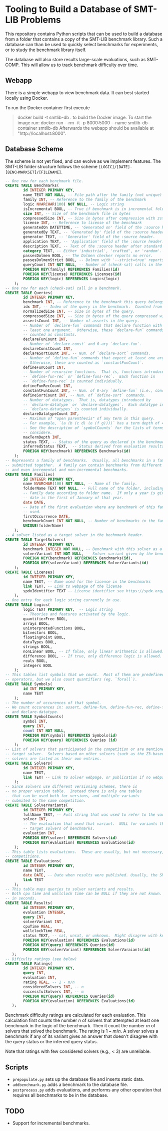 # Tooling to Build a Database of SMT-LIB Problems

This repository contains Python scripts that can be used to build a database
from a folder that contains a copy of the SMT-LIB benchmark library.  Such a
database can than be used to quickly select benchmarks for experiments, or to
study the benchmark library itself.

The database will also store results large-scale evaluations, such as 
SMT-COMP.  This will allow us to track benchmark difficulty over time.

## Webapp

There is a simple webapp to view benchmark data.  It can best started
locally using Docker.

To run the Docker container first execute
> docker build -t smtlib-db .
to build the Docker image.
To start the image run:
> docker run --rm -it -p 8000:5000 --name smtlib-db-container smtlib-db
Afterwards the webapp should be available at "http://localhost:8000".

## Database Scheme

The scheme is not yet fixed, and can evolve as we implement features.
The SMT-LIB folder structure follows the scheme `[LOGIC]/[DATE]-[BENCHMARKSET]/[FILENAME]`.

```sql
-- One row for each benchmark file.
CREATE TABLE Benchmarks(
        id INTEGER PRIMARY KEY,
        name TEXT NOT NULL, -- File path after the family (not unique)
        family INT, -- Reference to the family of the benchmark
        logic NVARCHAR(100) NOT NULL, -- Logic string
        isIncremental BOOL, -- True if benchmark is in incremental folder
        size INT, -- Size of the benchmark file in bytes
        compressedSize INT, -- Size in bytes after compression with zstd
        license INT, -- Reference to license of the benchmark
        generatedOn DATETTIME, -- 'Generated on' field of the :source header.
        generatedBy TEXT, -- 'Generated by' field of the :source header.
        generator TEXT, -- 'Generator' field of the :source header.
        application TEXT, -- 'Application' field of the :source header.
        description TEXT, -- Text of the :source header after standard fields.
        category TEXT, -- Either 'industrial', 'crafted', or 'random'.
        passesDolmen BOOL, -- The Dolmen checker reports no error.
        passesDolmenStrict BOOL, -- Dolmen with '--strict=true' reports no error.
        queryCount INT NOT NULL, -- Number of (check-sat) calls in the benchmark.
        FOREIGN KEY(family) REFERENCES Families(id)
        FOREIGN KEY(license) REFERENCES Licenses(id)
        FOREIGN KEY(logic) REFERENCES Logics(logic)
    );
-- One row for each (check-sat) call in a benchmark.
CREATE TABLE Queries(
        id INTEGER PRIMARY KEY,
        benchmark INT, -- Reference to the benchmark this query belongs to.
        idx INT, -- Index of the query in the benchmark.  Counted from 1.
        normalizedSize INT, -- Size in bytes of the query.
        compressedSize INT, -- Size in bytes of the query compressed with zstd.
        assertsCount INT, -- Number of asserts in the query.
        -- Number of `declare-fun` commands that declare function with at
        -- least one argument.  Otherwise, these `declare-fun` commands are
        -- counted as constants.
        declareFunCount INT,
        -- Number of `declare-const` and 0-ary `declare-fun`.
        declareConstCount INT,
        declareSortCount INT, -- Num. of `declare-sort` commands.
        -- Number of `define-fun` commands that expect at least one argument.
        -- Otherwise, these are counted as `constantFunCount`.
        defineFunCount INT,
        -- Number of recursive functions.  That is, functions introduced by
        -- `define-fun-rec` or `define-funs-rec`.  Each function in
        -- `define-funs-rec` is counted individually.
        defineFunRecCount INT,
        constantFunCount INT, -- Num. of 0-ary `define-fun` (i.e., constants).
        defineSortCount INT, -- Num. of `define-sort` commands.
        -- Number of datatypes.  That is, datatypes introduced by
        -- `declare-datatype` or `declare-datatypes`.  Each datatype in
        -- `declare-datatypes` is counted individually.
        declareDatatypeCount INT,
        -- Maximum of "open parenthesis" of any term in this query.
        -- For example, `(a (b (c d) (e (f g))))` has a term depth of 4.
        -- See the description of `symbolCounts` for the lists of terms
        -- considere.
        maxTermDepth INT,
        status TEXT, -- Status of the query as declared in the benchmark.
        inferredStatus TEXT,  -- Status derived from evaluation results.
        FOREIGN KEY(benchmark) REFERENCES Benchmarks(id)
    );
-- Represents a family of benchmarks.  Usually, all benchmarks in a family are
-- submitted together.  A family can contain benchmarks from different logics,
-- and even incremental and non-incremental benchmarks.
CREATE TABLE Families(
        id INTEGER PRIMARY KEY,
        name NVARCHAR(100) NOT NULL, -- Name of the family.
        folderName TEXT NOT NULL, -- Full name of the folder, including the date.
        -- Family date according to folder name.  If only a year is given, the
        -- date is the first of January of that year.
        date DATE,
        -- Date of the first evaluation where any benchmark of this family was
        -- used.
        firstOccurrence DATE,
        benchmarkCount INT NOT NULL, -- Number of benchmarks in the family.
        UNIQUE(folderName)
    );
-- A solver listed as a target solver in the bechnmark header.
CREATE TABLE TargetSolvers(
        id INTEGER PRIMARY KEY,
        benchmark INTEGER NOT NULL, -- Benchmark with this solver as a target.
        solverVariant INT NOT NULL, -- Solver variant given by the benchmark.
        FOREIGN KEY(benchmark) REFERENCES Benchmarks(id),
        FOREIGN KEY(solverVariant) REFERENCES SolverVariants(id)
    );
CREATE TABLE Licenses(
        id INTEGER PRIMARY KEY,
        name TEXT, -- Name used for the license in the benchmarks
        link TEXT, -- Link to webpage of the license
        spdxIdentifier TEXT -- License identifier see https://spdx.org/licenses/
    );
-- One entry for each logic string currently in use.
CREATE TABLE Logics(
        logic TEXT PRIMARY KEY,  -- Logic string
        -- Theories and features activated by the logic.
        quantifierFree BOOL,
        arrays BOOL,
        uninterpretedFunctions BOOL,
        bitvectors BOOL,
        floatingPoint BOOL,
        dataTypes BOOL,
        strings BOOL,
        nonLinear BOOL, -- If false, only linear arithmetic is allowed.
        difference BOOL, -- If true, only difference logic is allowed.
        reals BOOL,
        integers BOOL
    );
-- This tables list symbols that we count.  Most of them are predefined
-- operators, but we also count quantifiers (eg. `forall`).
CREATE TABLE Symbols(
        id INT PRIMARY KEY,
        name TEXT
    );
-- The number of occurences of that symbol.
-- We count occurences in: assert, define-fun, define-fun-rec, define-funs-rec,
-- and declare-datatype.
CREATE TABLE SymbolCounts(
        symbol INT,
        query INT,
        count INT NOT NULL,
        FOREIGN KEY(symbol) REFERENCES Symbols(id)
        FOREIGN KEY(query) REFERENCES Queries (id)
    );
-- List of solvers that participated in the competition or are mentioned as
-- target solver.  Solvers based on other solvers (such as the Z3-based string
-- solvers are listed as their own entries.
CREATE TABLE Solvers(
        id INTEGER PRIMARY KEY,
        name TEXT,
        link TEXT -- Link to solver webpage, or publication if no webpage exists.
    );
-- Since solvers use different versioning schemes, there is
-- no proper version table.  Instead there is only one tables
-- that can be used both for versions, and multiple variants
-- submited to the same competition.
CREATE TABLE SolverVariants(
        id INTEGER PRIMARY KEY,
        fullName TEXT, -- Full string that was used to refer to the variant.
        solver INT,
        -- The evaluation that used that variant.  NULL for variants that are
        -- target solvers of benchmarks.
        evaluation INT,
        FOREIGN KEY(solver) REFERENCES Solvers(id)
        FOREIGN KEY(evaluation) REFERENCES Evaluations(id)
    );
-- This table lists evaluations.  These are usually, but not necessary, SMT
-- competitions.
CREATE TABLE Evaluations(
        id INTEGER PRIMARY KEY,
        name TEXT,
        date DATE, -- Date when results were published. Usually, the SMT workshop.
        link TEXT
    );
-- This table maps queries to solver variants and results.
-- Both cpu time and wallclock time can be NULL if they are not known. Time is
-- in seconds.
CREATE TABLE Results(
        id INTEGER PRIMARY KEY,
        evaluation INTEGER,
        query INT,
        solverVariant INT,
        cpuTime REAL,
        wallclockTime REAL,
        status TEXT, -- sat, unsat, or unknown.  Might disagree with known status.
        FOREIGN KEY(evaluation) REFERENCES Evaluations(id)
        FOREIGN KEY(query) REFERENCES Queries(id)
        FOREIGN KEY(solverVariant) REFERENCES SolverVaraiants(id)
   );
-- Dificulty ratings (see below)
CREATE TABLE Ratings(
        id INTEGER PRIMARY KEY,
        query INT,
        evaluation INT, 
        rating REAL, -- 1 - m/n
        consideredSolvers INT, -- n
        successfulSolvers INT, -- m
        FOREIGN KEY(query) REFERENCES Queries(id)
        FOREIGN KEY(evaluation) REFERENCES Evaluations(id)
   );
```

Benchmark difficulty ratings are calculated for each evaluation.  This
calculation first counts the number $n$ of solvers that attempted at least one
benchmark in the logic of the benchmark.  Then it count the number $m$ of
solvers that solved the benchmark.  The rating is $1 - m/n$.
A solver solves a benchmark if any of its variant gives an answer that doesn't
disagree with the query status or the inferred query status.

Note that ratings with few considered solvers (e.g., < 3) are unreliable.

## Scripts

* `prepopulate.py` sets up the database file and inserts static data.
* `addbenchmark.py` adds a benchmark to the database file.
* `postprocess.py` adds evaluations, and performs any other operation that
  requires all benchmarks to be in the database.

## TODO

* Support for incremental benchmarks.
